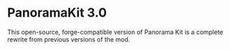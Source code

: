 PanoramaKit 3.0
===========

This open-source, forge-compatible version of Panorama Kit is a complete rewrite from previous versions of the mod. 
